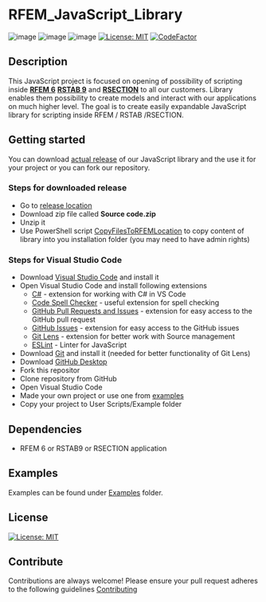 # RFEM_JavaScript_Library
![image](https://img.shields.io/badge/COMPATIBILITY-RFEM%206.00-yellow)
![image](https://img.shields.io/badge/COMPATIBILITY-RSTAB%209.00-yellow)
![image](https://img.shields.io/badge/COMPATIBILITY-RSECTION%201.00-yellow)
[![License: MIT](https://img.shields.io/badge/License-MIT-yellow.svg)](https://opensource.org/licenses/MIT)
[![CodeFactor](https://www.codefactor.io/repository/github/dlubal-software/dlubal_javascript_library/badge)](https://www.codefactor.io/repository/github/dlubal-software/dlubal_javascript_library)

## Description

This JavaScript project is focused on opening of possibility of scripting inside [**RFEM 6**](https://www.dlubal.com/en/products/rfem-fea-software/what-is-rfem) [**RSTAB 9**](https://www.dlubal.com/en/products/rstab-beam-structures/what-is-rstab) and [**RSECTION**](https://www.dlubal.com/en/products/cross-section-properties-software/rsection) to all our customers. Library enables them possibility to create models and interact with our applications on much higher level. The goal is to create easily expandable JavaScript library for scripting inside RFEM / RSTAB /RSECTION.

## Getting started

You can download [actual release]() of our JavaScript library and the use it for your project or you can fork our repository.

### Steps for downloaded release
* Go to [release location](https://github.com/Dlubal-Software/Dlubal_JavaScript_Library/releases/latest)
* Download zip file called **Source code.zip**
* Unzip it
* Use PowerShell script [CopyFilesToRFEMLocation](PowerShellScripts/CopyFilesToRFEMLocation.ps1) to copy content of library into you installation folder (you may need to have admin rights)

### Steps for Visual Studio Code
* Download [Visual Studio Code](https://code.visualstudio.com/) and install it
* Open Visual Studio Code and install following extensions
    * [C#](https://marketplace.visualstudio.com/items?itemName=ms-dotnettools.csharp) - extension for working with C# in VS Code
    * [Code Spell Checker](https://marketplace.visualstudio.com/items?itemName=streetsidesoftware.code-spell-checker) - useful extension for spell checking
    * [GitHub Pull Requests and Issues](https://marketplace.visualstudio.com/items?itemName=GitHub.vscode-pull-request-github) - extension for easy access to the GitHub pull request
    * [GitHub Issues](https://marketplace.visualstudio.com/items?itemName=ms-vscode.github-issues-prs) - extension for easy access to the GitHub issues
    * [Git Lens](https://marketplace.visualstudio.com/items?itemName=eamodio.gitlens) - extension for better work with Source management
    * [ESLint](https://marketplace.visualstudio.com/items?itemName=dbaeumer.vscode-eslint) - Linter for JavaScript
* Download [Git](https://git-scm.com/downloads) and install it (needed for better functionality of Git Lens)
* Download [GitHub Desktop](https://desktop.github.com/)
* Fork this repositor
* Clone repository from GitHub
* Open Visual Studio Code
* Made your own project or use one from [examples](/examples)
* Copy your project to User Scripts/Example folder

## Dependencies
* RFEM 6 or RSTAB9 or RSECTION application

## Examples
Examples can be found under [Examples](/examples) folder.
## License
[![License: MIT](https://img.shields.io/badge/License-MIT-yellow.svg)](https://opensource.org/licenses/MIT)

## Contribute
Contributions are always welcome! Please ensure your pull request adheres to the following guidelines [Contributing](/CONTRIBUTING.md)



